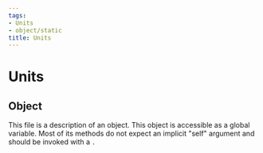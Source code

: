 ```yaml
---
tags:
- Units
- object/static
title: Units
---
```

# Units
## Object
This file is a description of an object. This object is accessible as a global variable. Most of its methods do not expect an implicit "self" argument and should be invoked with a `.`
